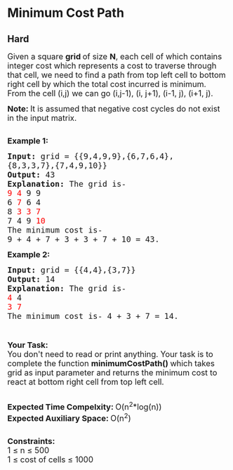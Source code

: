 # Minimum Cost Path
## Hard
<div class="problems_problem_content__Xm_eO"><p><span style="font-size:18px">Given a square <strong>grid </strong>of size <strong>N</strong>, each cell of which contains integer cost which represents a cost to traverse through that cell, we need to find a path from top left cell to bottom right cell by which the total cost incurred is minimum.<br>
From the cell (i,j) we can go (i,j-1), (i, j+1), (i-1, j), (i+1, j).&nbsp;</span></p>

<p><span style="font-size:18px"><strong>Note:&nbsp;</strong>It is assumed that negative cost cycles do not exist in the input matrix.</span><br>
&nbsp;</p>

<p><span style="font-size:18px"><strong>Example 1:</strong></span></p>

<pre><span style="font-size:18px"><strong>Input: </strong>grid = {{9,4,9,9},{6,7,6,4},
{8,3,3,7},{7,4,9,10}}
<strong>Output: </strong>43
<strong>Explanation: </strong>The grid is-
<span style="color: rgb(255, 0, 0); --darkreader-inline-color: #ff1a1a;" data-darkreader-inline-color="">9 4 </span>9 9
6 <span style="color: rgb(255, 0, 0); --darkreader-inline-color: #ff1a1a;" data-darkreader-inline-color="">7 </span>6 4
8 <span style="color: rgb(255, 0, 0); --darkreader-inline-color: #ff1a1a;" data-darkreader-inline-color="">3 3 7</span>
7 4 9 <span style="color: rgb(255, 0, 0); --darkreader-inline-color: #ff1a1a;" data-darkreader-inline-color="">10</span>
The minimum cost is-
9 + 4 + 7 + 3 + 3 + 7 + 10 = 43.</span>
</pre>

<p><span style="font-size:18px"><strong>Example 2:</strong></span></p>

<pre><span style="font-size:18px"><strong>Input: </strong>grid = {{4,4},{3,7}}
<strong>Output: </strong>14
<strong>Explanation: </strong>The grid is-
<span style="color: rgb(255, 0, 0); --darkreader-inline-color: #ff1a1a;" data-darkreader-inline-color="">4 </span>4
<span style="color: rgb(255, 0, 0); --darkreader-inline-color: #ff1a1a;" data-darkreader-inline-color="">3 7
</span>The minimum cost is- 4 + 3 + 7 = 14.</span>
</pre>

<p>&nbsp;</p>

<p><span style="font-size:18px"><strong>Your Task:</strong><br>
You don't need to read or print anything. Your task is to complete the function&nbsp;<strong>minimumCostPath()&nbsp;</strong>which takes grid as input parameter and returns the minimum cost to react at bottom right&nbsp;cell&nbsp;from top left cell.</span><br>
&nbsp;</p>

<p><span style="font-size:18px"><strong>Expected Time Compelxity:&nbsp;</strong>O(n<sup>2</sup>*log(n))<br>
<strong>Expected Auxiliary Space: </strong>O(n<sup>2</sup>)&nbsp;</span><br>
&nbsp;</p>

<p><strong><span style="font-size:18px">Constraints:</span></strong><br>
<span style="font-size:18px">1 ≤ n ≤ 500<br>
1 ≤ cost of cells ≤ 1000</span></p>
</div>